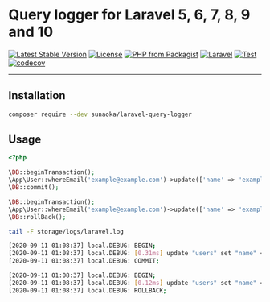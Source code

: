 # Query logger for Laravel 5, 6, 7, 8, 9 and 10

[![Latest Stable Version](https://poser.pugx.org/sunaoka/laravel-query-logger/v/stable)](https://packagist.org/packages/sunaoka/laravel-query-logger)
[![License](https://poser.pugx.org/sunaoka/laravel-query-logger/license)](https://packagist.org/packages/sunaoka/laravel-query-logger)
[![PHP from Packagist](https://img.shields.io/packagist/php-v/sunaoka/laravel-query-logger)](composer.json)
[![Laravel](https://img.shields.io/badge/laravel-5.x%20%7C%206.x%20%7C%207.x%20%7C%208.x%20%7C%209.x%20%7C%2010.x-red)](https://laravel.com/)
[![Test](https://github.com/sunaoka/laravel-query-logger/actions/workflows/test.yml/badge.svg)](https://github.com/sunaoka/laravel-query-logger/actions/workflows/test.yml)
[![codecov](https://codecov.io/gh/sunaoka/laravel-query-logger/branch/develop/graph/badge.svg)](https://codecov.io/gh/sunaoka/laravel-query-logger)

----

## Installation

```bash
composer require --dev sunaoka/laravel-query-logger
```

## Usage

```php
<?php

\DB::beginTransaction();
\App\User::whereEmail('example@example.com')->update(['name' => 'example']);
\DB::commit();

\DB::beginTransaction();
\App\User::whereEmail('example@example.com')->update(['name' => 'example']);
\DB::rollBack();
```

```bash
tail -F storage/logs/laravel.log
```

```bash
[2020-09-11 01:08:37] local.DEBUG: BEGIN;  
[2020-09-11 01:08:37] local.DEBUG: [0.31ms] update "users" set "name" = 'example' where "email" = 'example@example.com';  
[2020-09-11 01:08:37] local.DEBUG: COMMIT;  

[2020-09-11 01:08:37] local.DEBUG: BEGIN;  
[2020-09-11 01:08:37] local.DEBUG: [0.12ms] update "users" set "name" = 'example' where "email" = 'example@example.com';  
[2020-09-11 01:08:37] local.DEBUG: ROLLBACK;  
```
